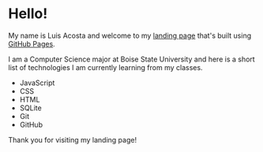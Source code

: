 # Hello!

My name is Luis Acosta and welcome to my [landing page](https://acostabsu.github.io/) that's built using [GitHub Pages](https://docs.github.com/en/pages/getting-started-with-github-pages/creating-a-github-pages-site).

I am a Computer Science major at Boise State University and here is a short list of technologies I am currently learning from my classes.
- JavaScript
- CSS
- HTML
- SQLite
- Git
- GitHub

Thank you for visiting my landing page!
